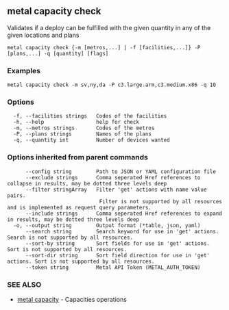## metal capacity check

Validates if a deploy can be fulfilled with the given quantity in any of the given locations and plans

```
metal capacity check {-m [metros,...] | -f [facilities,...]} -P [plans,...] -q [quantity] [flags]
```

### Examples

```
metal capacity check -m sv,ny,da -P c3.large.arm,c3.medium.x86 -q 10
```

### Options

```
  -f, --facilities strings   Codes of the facilities
  -h, --help                 help for check
  -m, --metros strings       Codes of the metros
  -P, --plans strings        Names of the plans
  -q, --quantity int         Number of devices wanted
```

### Options inherited from parent commands

```
      --config string        Path to JSON or YAML configuration file
      --exclude strings      Comma seperated Href references to collapse in results, may be dotted three levels deep
      --filter stringArray   Filter 'get' actions with name value pairs.
                              Filter is not supported by all resources and is implemented as request query parameters.
      --include strings      Comma seperated Href references to expand in results, may be dotted three levels deep
  -o, --output string        Output format (*table, json, yaml)
      --search string        Search keyword for use in 'get' actions. Search is not supported by all resources.
      --sort-by string       Sort fields for use in 'get' actions. Sort is not supported by all resources.
      --sort-dir string      Sort field direction for use in 'get' actions. Sort is not supported by all resources.
      --token string         Metal API Token (METAL_AUTH_TOKEN)
```

### SEE ALSO

* [metal capacity](metal_capacity.md)	 - Capacities operations

